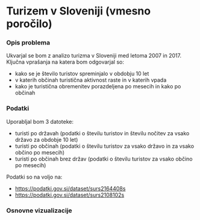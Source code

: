 # Turizem v Sloveniji (vmesno poročilo)
### Opis problema

Ukvarjal se bom z analizo turizma v Sloveniji med letoma 2007 in 2017. Ključna vprašanja na katera bom odgovarjal so:
- kako se je število turistov spreminjalo v obdobju 10 let
- v katerih občinah turistična aktivnost raste in v katerih vpada
- kako je turistična obremenitev porazdeljena po mesecih in kako po občinah

### Podatki
Uporabljal bom 3 datoteke:
- turisti po državah (podatki o številu turistov in številu nočitev za vsako državo za obdobje 10 let)
- turisti po občinah (podatki o številu turistov za vsako državo in za vsako občino po mesecih)
- turisti po občinah brez držav (podatki o številu turistov za vsako občino po mesecih)

Podatki so na voljo na:
- https://podatki.gov.si/dataset/surs2164408s
- https://podatki.gov.si/dataset/surs2108102s

### Osnovne vizualizacije

